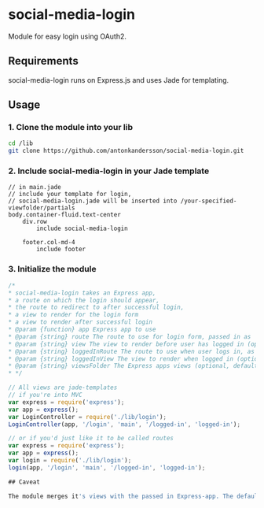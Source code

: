 # social-media-login

Module for easy login using OAuth2. 

## Requirements 

social-media-login runs on Express.js and uses Jade for templating.

## Usage

### 1. Clone the module into your lib
```bash
cd /lib
git clone https://github.com/antonkandersson/social-media-login.git
```

### 2. Include social-media-login in your Jade template
```jade
// in main.jade
// include your template for login,
// social-media-login.jade will be inserted into /your-specified-viewfolder/partials
body.container-fluid.text-center
    div.row
        include social-media-login

    footer.col-md-4
        include footer
```

### 3. Initialize the module
```javascript
/*
* social-media-login takes an Express app,
* a route on which the login should appear,
* the route to redirect to after successful login,
* a view to render for the login form
* a view to render after successful login
* @param {function} app Express app to use
* @param {string} route The route to use for login form, passed in as '/routename' (optional, defaults to '/login')
* @param {string} view The view to render before user has logged in (optional, defaults to 'login')
* @param {string} loggedInRoute The route to use when user logs in, as '/routename' (optional, defaults to '/logged-in')
* @param {string} loggedInView The view to render when logged in (optional, defaults to 'logged-in')
* @param {string} viewsFolder The Express apps views (optional, defaults to '/views')
* */

// All views are jade-templates
// if you're into MVC
var express = require('express');
var app = express();
var LoginController = require('./lib/login');
LoginController(app, '/login', 'main', '/logged-in', 'logged-in');

// or if you'd just like it to be called routes
var express = require('express');
var app = express();
var login = require('./lib/login');
login(app, '/login', 'main', '/logged-in', 'logged-in');

## Caveat

The module merges it's views with the passed in Express-app. The default template for login is named `social-media-login.jade`. You should not have a template named `social-media-login` for other purposes.

